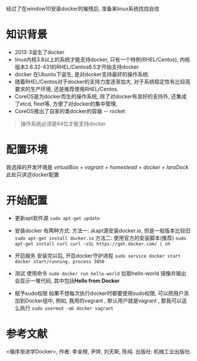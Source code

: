 经过了在window10安装docker的摧残后, 准备来linux系统找找自信

<!-- more -->
# 知识背景
 - 2013-3诞生了docker
 - linux内核3.8以上的系统才能支持docker, 只有一个特例(RHEL/Centos), 内核版本2.6.32-431的RHEL/Centos6.5才开始支持docker
 - docker 在Ubuntu下诞生, 是对docker支持最好的操作系统.
 - 随着RHEL/Centos对于docker的支持力度逐渐加大, 对于系统稳定性有比较高要求的生产环境, 还是推荐使用RHEL/Centos.
 - CoreOS是为docker而生的操作系统, 除了对docker有良好的支持外, 还集成了etcd, fleet等, 方便了对docker的集中管理,
 - CoreOS推出了自家的类docker的容器 -- rocket

 > 操作系统必须是64位才能支持docker

 # 配置环境
 我选择的开发环境是 *virtualBox* + *vagrant* + *homestead* + *docker* + *laraDock*
 此处只讲述docker配置

 # 开始配置
 - 更新apt软件源
    `sudo apt-get update`

 - 安装docker
    有两种方式:
        方法一: 从apt源安装docker.io, 但是一般版本比较旧
            `sudo apt-get install docker.io`
        方法二: 使用官方的安装脚本(推荐)
            `sudo apt-get install curl
             curl -sSL https://get.docker.com/ | sh
            `

 - 开启服务
    安装完以后, 开启docker守护进程
    `sudo service docker start
     docker start/running. process 3050
    `

 - 测试
    使用命令
    `sudo docker run hello-world`
    拉取hello-world 镜像并输出
    会显示一堆代码, 其中包括**Hello from Docker**

 - 赋予sudo权限
    如果不想每次执行docker时都要使用sudo权限, 可以把用户添加到Docker组中, 例如,
    我用的vagrant , 默认用户就是vagrant , 那我可以这么执行
    `sudo usermod -aG docker vagrant`

# 参考文献
<循序渐进学Docker>, 作者: 李金榜, 尹烨, 刘天斯, 陈纯. 出版社: 机械工业出版社.

